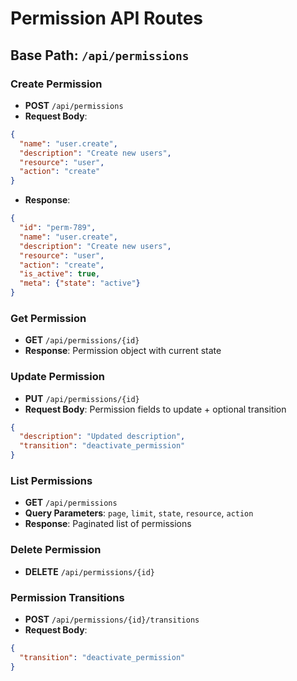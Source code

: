 # Permission API Routes

## Base Path: `/api/permissions`

### Create Permission
- **POST** `/api/permissions`
- **Request Body**:
```json
{
  "name": "user.create",
  "description": "Create new users",
  "resource": "user",
  "action": "create"
}
```
- **Response**:
```json
{
  "id": "perm-789",
  "name": "user.create",
  "description": "Create new users",
  "resource": "user",
  "action": "create",
  "is_active": true,
  "meta": {"state": "active"}
}
```

### Get Permission
- **GET** `/api/permissions/{id}`
- **Response**: Permission object with current state

### Update Permission
- **PUT** `/api/permissions/{id}`
- **Request Body**: Permission fields to update + optional transition
```json
{
  "description": "Updated description",
  "transition": "deactivate_permission"
}
```

### List Permissions
- **GET** `/api/permissions`
- **Query Parameters**: `page`, `limit`, `state`, `resource`, `action`
- **Response**: Paginated list of permissions

### Delete Permission
- **DELETE** `/api/permissions/{id}`

### Permission Transitions
- **POST** `/api/permissions/{id}/transitions`
- **Request Body**:
```json
{
  "transition": "deactivate_permission"
}
```
